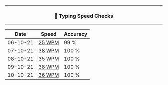 ------------------------------------------------------------------------

### <p align ="center"> 💢 Typing Speed Checks </p> 

----------------------------------------------------------------------



|   Date      |    Speed    |   Accuracy  |
| ----------- | ----------- |  ---------- |
| 06-10-21    | [25 WPM](https://github.com/cleanhand/phase-1-Chayan-11/blob/main/Typing%20Speed%20Test%20Challenge/Screenshots/06-10-21.md) |  99 % |
| 07-10-21    | [38 WPM](https://github.com/cleanhand/phase-1-Chayan-11/blob/main/Typing%20Speed%20Test%20Challenge/Screenshots/07-10-21.md) | 100 % |
| 08-10-21    | [35 WPM](https://github.com/cleanhand/phase-1-Chayan-11/blob/main/Typing%20Speed%20Test%20Challenge/Screenshots/08-10-21.md) | 100 % | 
| 09-10-21    | [38 WPM](https://github.com/cleanhand/phase-1-Chayan-11/blob/main/Typing%20Speed%20Test%20Challenge/Screenshots/09-10-21.md) | 100 % |
| 10-10-21    | [36 WPM](https://github.com/cleanhand/phase-1-Chayan-11/blob/main/Typing%20Speed%20Test%20Challenge/Screenshots/10-10-21.md) | 100 % |
